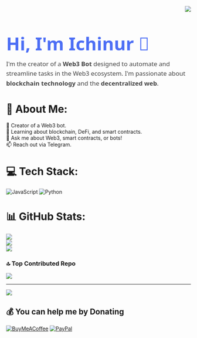 <img align="right" src="https://visitor-badge.laobi.icu/badge?page_id=ichinur.ichinur&left_color=royalblue&right_color=black" />

<h1 style="font-size: 3.5em; color: #4c6ef5; font-family: 'Segoe UI', sans-serif; margin-bottom: 10px;">Hi, I'm Ichinur 👋</h1>

<p style="font-size: 1.2em; color: #444; font-family: 'Segoe UI', sans-serif; margin-top: 5px; line-height: 1.6; max-width: 800px; margin-bottom: 20px;">
  I'm the creator of a <strong>Web3 Bot</strong> designed to automate and streamline tasks in the Web3 ecosystem. 
  I'm passionate about <strong>blockchain technology</strong> and the <strong>decentralized web</strong>.
</p>

# 💫 About Me:
🔭 Creator of a Web3 bot.<br>🌱 Learning about blockchain, DeFi, and smart contracts.<br>💬 Ask me about Web3, smart contracts, or bots!<br>📫 Reach out via Telegram.


# 💻 Tech Stack:
![JavaScript](https://img.shields.io/badge/javascript-%23323330.svg?style=for-the-badge&logo=javascript&logoColor=%23F7DF1E) ![Python](https://img.shields.io/badge/python-3670A0?style=for-the-badge&logo=python&logoColor=ffdd54)
# 📊 GitHub Stats:
![](https://github-readme-stats.vercel.app/api?username=ichinur&theme=dark&hide_border=false&include_all_commits=false&count_private=false)<br/>
![](https://github-readme-streak-stats.herokuapp.com/?user=ichinur&theme=dark&hide_border=false)<br/>
![](https://github-readme-stats.vercel.app/api/top-langs/?username=ichinur&theme=dark&hide_border=false&include_all_commits=false&count_private=false&layout=compact)

### 🔝 Top Contributed Repo
![](https://github-contributor-stats.vercel.app/api?username=ichinur&limit=5&theme=dark&combine_all_yearly_contributions=true)

---
[![](https://visitcount.itsvg.in/api?id=ichinur&icon=0&color=0)](https://visitcount.itsvg.in)

  ## 💰 You can help me by Donating
  [![BuyMeACoffee](https://img.shields.io/badge/Buy%20Me%20a%20Coffee-ffdd00?style=for-the-badge&logo=buy-me-a-coffee&logoColor=black)](https://buymeacoffee.com/https://saweria.co/litbrother) [![PayPal](https://img.shields.io/badge/PayPal-00457C?style=for-the-badge&logo=paypal&logoColor=white)](https://paypal.me/ichinurahman) 

  
<!-- Proudly created with GPRM ( https://gprm.itsvg.in ) -->
